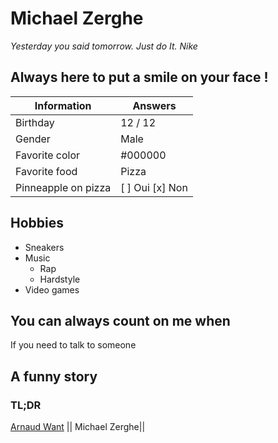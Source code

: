 # Michael Zerghe

*Yesterday you said tomorrow. Just do It. Nike*


## Always here to put a smile on your face !

| Information         | Answers                            |
| ------------------  | ---------------------------------- |
| Birthday            | 12 / 12                            |
| Gender              | Male                               |
| Favorite color      | #000000                            |
| Favorite food       | Pizza                              |
| Pinneapple on pizza | [ ] Oui   [x] Non                  |

## Hobbies
 
* Sneakers 
* Music
  * Rap
  * Hardstyle
* Video games

## You can always count on me when
 If you need to talk to someone

 ## A funny story


 ### TL;DR


 [Arnaud Want](https://github.com/Naudar79/WantArnaud/blob/master/WantArnaud.md) || Michael Zerghe||
